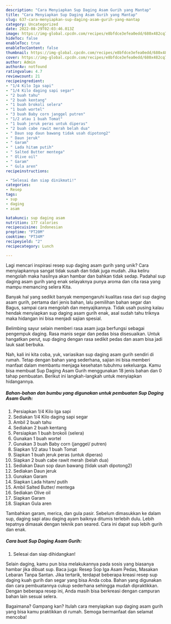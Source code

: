 ```yaml
---
description: "Cara Menyiapkan Sup Daging Asam Gurih yang Mantap"
title: "Cara Menyiapkan Sup Daging Asam Gurih yang Mantap"
slug: 637-cara-menyiapkan-sup-daging-asam-gurih-yang-mantap
category: Uncategorized
date: 2022-08-29T02:03:46.013Z
image: https://img-global.cpcdn.com/recipes/e8bfdce3efea0edd/680x482cq70/sup-daging-asam-gurih-foto-resep-utama.jpg
hideToc: false
enableToc: true
enableTocContent: false
thumbnail: https://img-global.cpcdn.com/recipes/e8bfdce3efea0edd/680x482cq70/sup-daging-asam-gurih-foto-resep-utama.jpg
cover: https://img-global.cpcdn.com/recipes/e8bfdce3efea0edd/680x482cq70/sup-daging-asam-gurih-foto-resep-utama.jpg
author: Admin
authorAv: notfound
ratingvalue: 4.7
reviewcount: 21
recipeingredient:
- "1/4 Kilo Iga sapi"
- "1/4 Kilo daging sapi segar"
- "2 buah tahu"
- "2 buah kentang"
- "1 buah brokoli selera"
- "1 buah wortel"
- "3 buah Baby corn janggel putren"
- "1/2 atau 1 buah Tomat"
- "1 buah jeruk peras untuk diperas"
- "2 buah cabe rawit merah belah dua"
- " Daun sop daun bawang tidak usah dipotong2"
- " Daun jeruk"
- " Garam"
- " Lada hitam putih"
- " Salted Butter mentega"
- " Olive oil"
- " Garam"
- " Gula aren"
recipeinstructions:

- "Selesai dan siap dinikmati!"
categories:
- Resep
tags:
- sup
- daging
- asam

katakunci: sup daging asam 
nutrition: 177 calories
recipecuisine: Indonesian
preptime: "PT20M"
cooktime: "PT34M"
recipeyield: "2"
recipecategory: Lunch

---
```





Lagi mencari inspirasi resep sup daging asam gurih yang unik? Cara menyiapkannya sangat tidak susah dan tidak juga mudah. Jika keliru mengolah maka hasilnya akan hambar dan bahkan tidak sedap. Padahal sup daging asam gurih yang enak selayaknya punya aroma dan cita rasa yang mampu memancing selera Kita.





Banyak hal yang sedikit banyak mempengaruhi kualitas rasa dari sup daging asam gurih, pertama dari jenis bahan, lalu pemilihan bahan segar dan Bagus, sampai cara mengolah dan menyajikannya. Tidak usah pusing kalau hendak menyiapkan sup daging asam gurih enak,      asal sudah tahu triknya maka hidangan ini bisa menjadi sajian spesial.














Belimbing sayur selain memberi rasa asam juga berfungsi sebagai pengempuk daging. Rasa manis segar dan pedas bisa disesuaikan. Untuk hangatkan perut, sup daging dengan rasa sedikit pedas dan asam bisa jadi lauk saat berbuka.






Nah, kali ini kita coba, yuk, variasikan sup daging asam gurih sendiri di rumah. Tetap dengan bahan yang sederhana, sajian ini bisa memberi manfaat dalam membantu menjaga kesehatan tubuhmu sekeluarga. Kamu bisa membuat Sup Daging Asam Gurih menggunakan 18 jenis bahan dan 0 tahap pembuatan. Berikut ini langkah-langkah untuk menyiapkan hidangannya.

<!--inarticleads1-->

##### Bahan-bahan dan bumbu yang digunakan untuk pembuatan Sup Daging Asam Gurih:

1. Persiapkan 1/4 Kilo Iga sapi
1. Sediakan 1/4 Kilo daging sapi segar
1. Ambil 2 buah tahu
1. Sediakan 2 buah kentang
1. Persiapkan 1 buah brokoli (selera)
1. Gunakan 1 buah wortel
1. Gunakan 3 buah Baby corn (janggel/ putren)
1. Siapkan 1/2 atau 1 buah Tomat
1. Siapkan 1 buah jeruk peras (untuk diperas)
1. Siapkan 2 buah cabe rawit merah (belah dua)
1. Sediakan  Daun sop daun bawang (tidak usah dipotong2)
1. Sediakan  Daun jeruk
1. Gunakan  Garam
1. Siapkan  Lada hitam/ putih
1. Ambil  Salted Butter/ mentega
1. Sediakan  Olive oil
1. Siapkan  Garam
1. Siapkan  Gula aren


Tambahkan garam, merica, dan gula pasir. Sebelum dimasukkan ke dalam sup, daging sapi atau daging ayam baiknya ditumis terlebih dulu. Lebih tepatnya dimasak dengan teknik pan seared. Cara ini dapat sup lebih gurih dan enak. 

<!--inarticleads2-->

##### Cara buat Sup Daging Asam Gurih:


1. Selesai dan siap dihidangkan!

Selain daging, kamu pun bisa melakukannya pada sosis yang biasanya hambar jika dibuat sup. Baca juga: Resep Sop Iga Asam Pedas, Masakan Lebaran Tanpa Santan. Jika tertarik, terdapat beberapa kreasi resep sup daging kuah gurih dan segar yang bisa Anda coba. Bahan yang digunakan dan cara pembuatannya cukup sederhana sehingga mudah dipraktikkan. Dengan beberapa resep ini, Anda masih bisa berkreasi dengan campuran bahan lain sesuai selera. 

Bagaimana? Gampang kan? Itulah cara menyiapkan sup daging asam gurih yang bisa kamu praktikkan di rumah. Semoga bermanfaat dan selamat mencoba!
